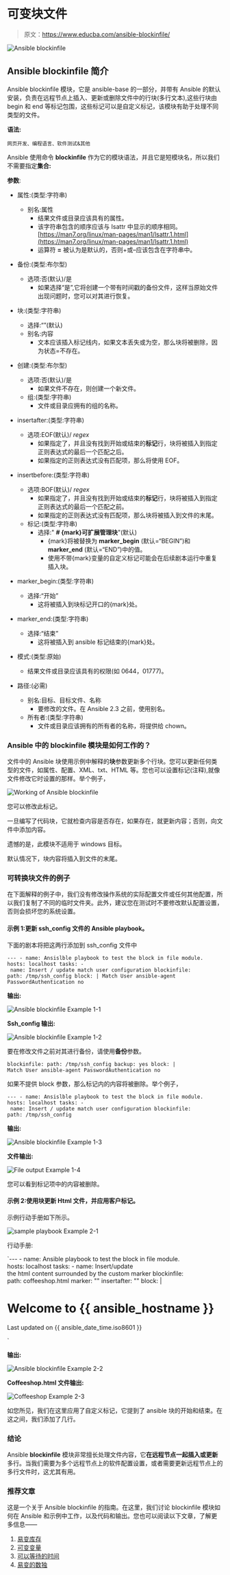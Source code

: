# 可变块文件

> 原文：<https://www.educba.com/ansible-blockinfile/>

![Ansible blockinfile](img/22fde03ad03ba61d3ee8f91e750dcc0c.png)



## Ansible blockinfile 简介

Ansible blockinfile 模块，它是 ansible-base 的一部分，并带有 Ansible 的默认安装，负责在远程节点上插入、更新或删除文件中的行块(多行文本),这些行块由 begin 和 end 等标记包围，这些标记可以是自定义标记，该模块有助于处理不同类型的文件。

**语法:**

<small>网页开发、编程语言、软件测试&其他</small>

Ansible 使用命令 **blockinfile** 作为它的模块语法，并且它是短模块名，所以我们不需要指定**集合:**

**参数**:

*   属性:(类型:字符串)
    *   别名:属性
        *   结果文件或目录应该具有的属性。
        *   该字符串包含的顺序应该与 Isattr 中显示的顺序相同。[https://man7.org/linux/man-pages/man1/lsattr.1.html](https://man7.org/linux/man-pages/man1/lsattr.1.html)
        *   运算符 **=** 被认为是默认的，否则+或–应该包含在字符串中。
*   备份:(类型:布尔型)
    *   选项:否(默认)/是
        *   如果选择“是”,它将创建一个带有时间戳的备份文件，这样当原始文件出现问题时，您可以对其进行恢复。

*   块:(类型:字符串)
    *   选择:“”(默认)
    *   别名:内容
        *   文本应该插入标记线内，如果文本丢失或为空，那么块将被删除，因为状态=不存在。

*   创建:(类型:布尔型)
    *   选项:否(默认)/是
        *   如果文件不存在，则创建一个新文件。
    *   组:(类型:字符串)
        *   文件或目录应拥有的组的名称。

*   insertafter:(类型:字符串)
    *   选项:EOF(默认)/ *regex*
        *   如果指定了，并且没有找到开始或结束的**标记**行，块将被插入到指定正则表达式的最后一个匹配之后。
        *   如果指定的正则表达式没有匹配项，那么将使用 EOF。

*   insertbefore:(类型:字符串)
    *   选项:BOF(默认)/ *regex*
        *   如果指定了，并且没有找到开始或结束的**标记**行，块将被插入到指定正则表达式的最后一个匹配之前。
        *   如果指定的正则表达式没有匹配项，那么块将被插入到文件的末尾。
    *   标记:(类型:字符串)
        *   选择:" **# {mark}可扩展管理块**"(默认)
            *   {mark}将被替换为 **marker_begin** (默认=“BEGIN”)和 **marker_end** (默认=“END”)中的值。
            *   使用不带{mark}变量的自定义标记可能会在后续剧本运行中重复插入块。

*   marker_begin:(类型:字符串)
    *   选择:“开始”
        *   这将被插入到块标记开口的{mark}处。

*   marker_end:(类型:字符串)
    *   选择:“结束”
        *   这将被插入到 ansible 标记结束的{mark}处。

*   模式:(类型:原始)
    *   结果文件或目录应该具有的权限(如 0644，01777)。
*   路径:(必需)
    *   别名:目标、目标文件、名称
        *   要修改的文件。在 Ansible 2.3 之前，使用别名。
    *   所有者:(类型:字符串)
        *   文件或目录应该拥有的所有者的名称，将提供给 chown。

### Ansible 中的 blockinfile 模块是如何工作的？

文件中的 Ansible 块使用示例中解释的**块**参数更新多个行块。您可以更新任何类型的文件，如属性、配置、XML、txt、HTML 等。您也可以设置标记(注释),就像文件修改它时设置的那样。举个例子，

![Working of Ansible blockinfile ](img/7bd39eb2e7576a4829efb01c3ed4d5c9.png)



您可以修改此标记。

一旦编写了代码块，它就检查内容是否存在，如果存在，就更新内容；否则，向文件中添加内容。

遗憾的是，此模块不适用于 windows 目标。

默认情况下，块内容将插入到文件的末尾。

### 可转换块文件的例子

在下面解释的例子中，我们没有修改操作系统的实际配置文件或任何其他配置，所以我们复制了不同的临时文件夹。此外，建议您在测试时不要修改默认配置设置，否则会损坏您的系统设置。

#### 示例 1:更新 ssh_config 文件的 Ansible playbook。

下面的剧本将把这两行添加到 ssh_config 文件中

`---
- name: Ansislble playbook to test the block in file module.
hosts: localhost
tasks:
- name: Insert / update match user configuration
blockinfile:
path: /tmp/ssh_config
block: |
Match User ansible-agent
PasswordAuthentication no`

**输出:**

![Ansible blockinfile Example 1-1](img/06e3a7cbe4ba2141198eb61a4cd88615.png)



**Ssh_config 输出:**

![Ansible blockinfile Example 1-2](img/05101fe3a5e4270ce74d5cea91253b29.png)



要在修改文件之前对其进行备份，请使用**备份**参数。

`blockinfile:
path: /tmp/ssh_config
backup: yes
block: |
Match User ansible-agent
PasswordAuthentication no`

如果不提供 block 参数，那么标记内的内容将被删除。举个例子，

`---
- name: Ansislble playbook to test the block in file module.
hosts: localhost
tasks:
- name: Insert / update match user configuration
blockinfile:
path: /tmp/ssh_config`

**输出:**

![Ansible blockinfile Example 1-3](img/88f0c076e4c52be093ae37a098f01d78.png)



**文件输出:**

![File output Example 1-4](img/1b68fd4bc7ba7c1478dd775c3fd5fe49.png)



您可以看到标记项中的内容被删除。

#### 示例 2:使用块更新 Html 文件，并应用客户标记。

示例行动手册如下所示。

![sample playbook Example 2-1](img/fb725e0228a3804071369173daf38902.png)



行动手册:

`---
- name: Ansible playbook to test the block in file module.
hosts: localhost
tasks:
- name: Insert/update the html content surrounded by the custom marker
blockinfile:
path: coffeeshop.html
marker: "<!-- {mark} ANSIBLE MANAGED BLOCK -->"
insertafter: "<body>"
block: |
<h1>Welcome to {{ ansible_hostname }}</h1>
<p>Last updated on {{ ansible_date_time.iso8601 }}</p>`

**输出:**

![Ansible blockinfile Example 2-2](img/db90bfbfcfec322849f212fc2b34299a.png)



**Coffeeshop.html 文件输出:**

![Coffeeshop Example 2-3](img/a6fb4f0d293dc3ef4e92a92737c333cd.png)



如您所见，我们在这里应用了自定义标记，它提到了 ansible 块的开始和结束。在这之间，我们添加了几行。

### 结论

Ansible **blockinfile** 模块非常擅长处理文件内容，它**在远程节点一起插入或更新**多行。当我们需要为多个远程节点上的软件配置设置，或者需要更新远程节点上的多行文件时，这尤其有用。

### 推荐文章

这是一个关于 Ansible blockinfile 的指南。在这里，我们讨论 blockinfile 模块如何在 Ansible 和示例中工作，以及代码和输出。您也可以阅读以下文章，了解更多信息——

1.  [易变库存](https://www.educba.com/ansible-inventory/)
2.  [可变变量](https://www.educba.com/ansible-variables/)
3.  [可以等待的时间](https://www.educba.com/ansible-wait_for/)
4.  [易变的数独](https://www.educba.com/ansible-sudo/)





